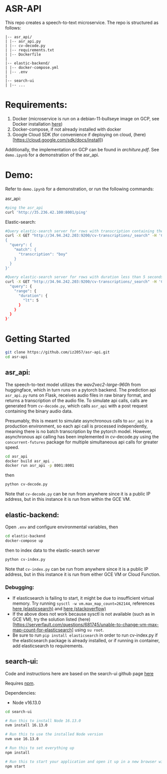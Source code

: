 # ASR-API

This repo creates a speech-to-text microservice. The repo is structured as follows:

```
|-- asr_api/
| |-- asr_api.py
| |-- cv-decode.py
| |-- requirements.txt
| |-- Dockerfile
|
|-- elastic-backend/
| |-- docker-compose.yml
| |-- .env
|
|-- search-ui
| |-- ...
```
# Requirements: 
1. Docker (microservice is run on a debian-11-bullseye image on GCP, see Docker installation [here](https://docs.docker.com/engine/install/debian/))
2. Docker-compose, if not already installed with docker
3. Google Cloud SDK (for convenience if deploying on cloud, (here)[https://cloud.google.com/sdk/docs/install])

Additionally, the implementation on GCP can be found in *architure.pdf*. See `demo.ipynb` for a demonstration of the asr_api.

# Demo:
Refer to `demo.ipynb` for a demonstration, or run the following commands: 

asr_api:
```bash
#ping the asr_api
curl 'http://35.236.42.100:8001/ping'
```


Elastic-search:
```bash
#Query elastic-search server for rows with transcription containing the word 'boy'
curl -X GET "http://34.94.242.203:9200/cv-transcriptions/_search" -H 'Content-Type: application/json' -d '
{
  "query": {
    "match": {
      "transcription": "boy"
    }
  }
}'

#Query elastic-search server for rows with duration less than 5 seconds
curl -X GET "http://34.94.242.203:9200/cv-transcriptions/_search" -H 'Content-Type: application/json' -d
  "query": {
    "range": {
      "duration": {
        "lt": 5
      }
    }
  }
}'
```


# Getting Started
```bash
git clone https://github.com/iz2057/asr-api.git
cd asr-api
```

## asr_api: 
The speech-to-text model utilizes the *wav2vec2-large-960h* from huggingface, which in turn runs on a pytorch backend. The prediction api `asr_api.py` runs on Flask, receives audio files in raw binary format, and returns a transcription of the audio file. To simulate api calls, calls are generated from `cv-decode.py`, which calls `asr_api` with a post request containing the binary audio data. 

Presumably, this is meant to simulate asynchronous calls to `asr_api` in a production environment, so each api call is processed independently, meaning there is no batch transcription by the pytorch model. However, asynchronous api calling has been implemented in cv-decode.py using the `concurrent-futures` package for multiple simultaneous api calls for greater speed.

```bash
cd asr_api
docker build asr_api .
docker run asr_api -p 8001:8001
```
then
```bash
python cv-decode.py
```
Note that `cv-decode.py` can be run from anywhere since it is a public IP address, but in this instance it is run from within the GCE VM.

## elastic-backend: 
Open `.env` and configure environmental variables, then
```bash
cd elastic-backend
docker-compose up
```
then to index data to the elastic-search server
```bash
python cv-index.py
```
Note that `cv-index.py` can be run from anywhere since it is a public IP address, but in this instance it is run from either GCE VM or Cloud Function.

### Debugging: 
- If elasticsearch is failing to start, it might be due to insufficient virtual memory. Try running `sysctl -w vm.max_map_count=262144`, references [here (elasticsearch)](https://www.elastic.co/guide/en/elasticsearch/reference/current/vm-max-map-count.html) and [here (stackoverflow)](https://stackoverflow.com/questions/67528888/1-max-virtual-memory-areas-vm-max-map-count-65530-is-too-low-increase-to-a.)
- If the above does not work because sysctl is not available (such as in GCE VM), try the solution listed (here)[https://serverfault.com/questions/681745/unable-to-change-vm-max-map-count-for-elasticsearch] using `su root`. 
- Be sure to run `pip install elasticsearch` in order to run cv-index.py if the elasticsearch package is already installed, or if running in container, add elasticsearch to requirements.

## search-ui:
Code and instructions here are based on the search-ui github page [here](https://github.com/elastic/app-search-reference-ui-react)

Requires [npm](https://www.npmjs.com/).

Dependencies:
- Node v16.13.0
```bash
cd search-ui

# Run this to install Node 16.13.0
nvm install 16.13.0

# Run this to use the installed Node version 
nvm use 16.13.0

# Run this to set everything up
npm install

# Run this to start your application and open it up in a new browser window
npm start
```
